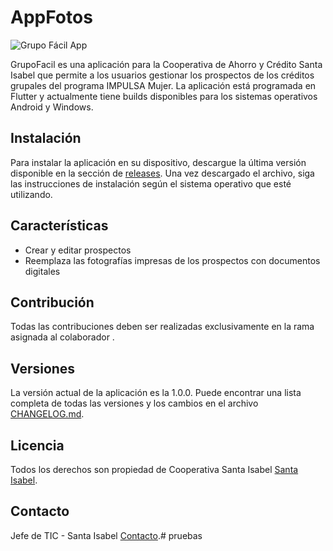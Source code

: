 # AppFotos

![Grupo Fácil App](https://drive.google.com/uc?export=view&id=19QhuHsbfgJW-N_wQS9puXZ-dze9yA5fi)

GrupoFacil es una aplicación para la Cooperativa de Ahorro y Crédito Santa Isabel que permite a los usuarios gestionar los prospectos de los créditos grupales del programa IMPULSA Mujer. La aplicación está programada en Flutter y actualmente tiene builds disponibles para los sistemas operativos Android y Windows.

## Instalación

Para instalar la aplicación en su dispositivo, descargue la última versión disponible en la sección de [releases](https://github.com/mataramasantaisabel/app_fotos_apk/releases). Una vez descargado el archivo, siga las instrucciones de instalación según el sistema operativo que esté utilizando.

## Características

- Crear y editar prospectos
- Reemplaza las fotografías impresas de los prospectos con documentos digitales

## Contribución

Todas las contribuciones deben ser realizadas exclusivamente en la rama asignada al colaborador .

## Versiones

La versión actual de la aplicación es la 1.0.0. Puede encontrar una lista completa de todas las versiones y los cambios en el archivo [CHANGELOG.md](https://github.com/mataramasantaisabel/app_fotos_apk/blob/master/CHANGELOG.md).

## Licencia

Todos los derechos son propiedad de Cooperativa Santa Isabel [Santa Isabel](https://santaisabel.com.pe/).

## Contacto

Jefe de TIC - Santa Isabel [Contacto](http://wa.me/51970178273).# pruebas
